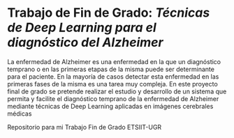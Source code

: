 # Trabajo de Fin de Grado: *Técnicas de Deep Learning para el diagnóstico del Alzheimer*

La enfermedad de Alzheimer es una enfermedad en la que un diagnóstico temprano o en las primeras etapas de la misma puede ser determinante para el paciente. En la mayoría de casos detectar esta enfermedad en las primeras fases de la misma es una tarea muy compleja.
En este proyecto final de grado se pretende realizar el estudio y desarrollo de un sistema que permita y facilite el diagnóstico temprano de la enfermedad de Alzheimer mediante técnicas de Deep Learning aplicadas en imágenes cerebrales médicas

Repositorio para mi Trabajo Fin de Grado ETSIIT-UGR
